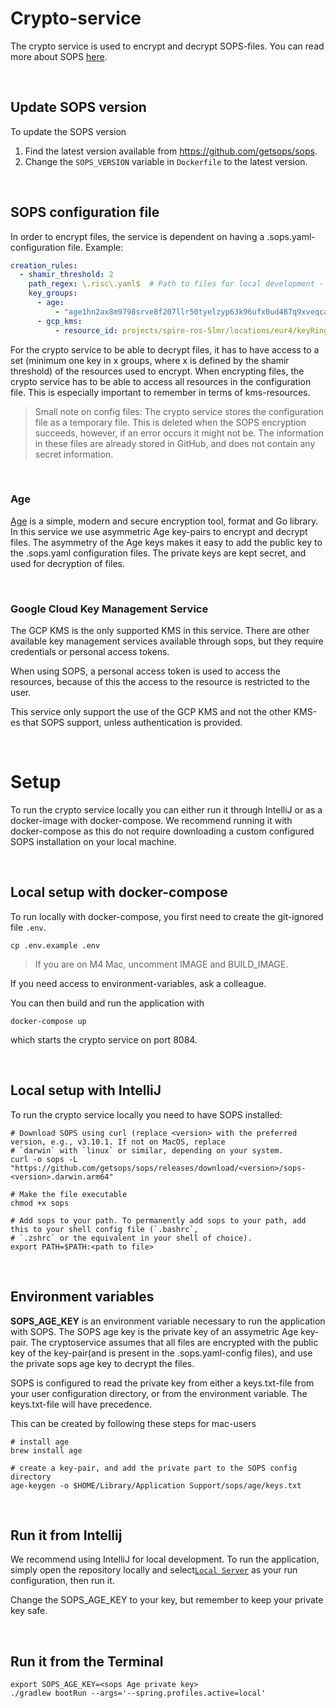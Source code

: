 # Crypto-service

The crypto service is used to encrypt and decrypt SOPS-files. You can read more about
SOPS [here](https://github.com/getsops/sops).

<br>

## Update SOPS version

To update the SOPS version

1. Find the latest version available from https://github.com/getsops/sops.
2. Change the `SOPS_VERSION` variable in `Dockerfile` to the latest version.

<br>

## SOPS configuration file

In order to encrypt files, the service is dependent on having a .sops.yaml-configuration file.
Example:

```yaml
creation_rules:
  - shamir_threshold: 2
    path_regex: \.risc\.yaml$  # Path to files for local development - not relevant for the crypto service 
    key_groups:
      - age:
          - "age1hn2ax8m9798srve8f207llr50tyelzyp63k96ufx0ud487q9xveqca6k0r"
      - gcp_kms:
          - resource_id: projects/spire-ros-5lmr/locations/eur4/keyRings/ROS/cryptoKeys/ros-as-code
```

For the crypto service to be able to decrypt files, it has to have access to a set (minimum one key in x groups, where x
is defined by the shamir threshold) of the resources used to encrypt.
When encrypting files, the crypto service has to be able to access all resources in the configuration file. This is
especially important to remember in terms of kms-resources.

> Small note on config files: The crypto service stores the configuration file as a temporary file. This is deleted when
> the SOPS
> encryption succeeds, however, if an error occurs it might not be. The information in these files are already stored in
> GitHub, and does not contain any secret information.

<br>

### Age

[Age](https://github.com/FiloSottile/age) is a simple, modern and secure encryption tool, format and Go library.
In this service we use asymmetric Age key-pairs to encrypt and decrypt files. The asymmetry of the Age keys makes it
easy to add the public key to the .sops.yaml configuration files.
The private keys are kept secret, and used for decryption of files.

<br>

### Google Cloud Key Management Service

The GCP KMS is the only supported KMS in this service. There are other available key management services available
through sops, but they require credentials or personal access tokens.

When using SOPS, a personal access token is used to access the resources, because of this the access to the resource is
restricted to the user.

This service only support the use of the GCP KMS and not the other KMS-es that SOPS support, unless authentication is
provided.

<br>

# Setup

To run the crypto service locally you can either run it through IntelliJ or as a docker-image with docker-compose.
We recommend running it with docker-compose as this do not require downloading a custom configured SOPS installation on
your local machine.

<br>

## Local setup with docker-compose

To run locally with docker-compose, you first need to create the git-ignored file `.env`.
```
cp .env.example .env
```

> If you are on M4 Mac, uncomment IMAGE and BUILD_IMAGE.

If you need access to environment-variables, ask a colleague.

You can then build and run the application with 
```shell
docker-compose up
```
which starts the crypto service on port 8084.

<br>

## Local setup with IntelliJ

To run the crypto service locally you need to have SOPS installed:

```shell
# Download SOPS using curl (replace <version> with the preferred version, e.g., v3.10.1. If not on MacOS, replace
# `darwin` with `linux` or similar, depending on your system.
curl -o sops -L "https://github.com/getsops/sops/releases/download/<version>/sops-<version>.darwin.arm64"

# Make the file executable
chmod +x sops

# Add sops to your path. To permanently add sops to your path, add this to your shell config file (`.bashrc`,
# `.zshrc` or the equivalent in your shell of choice).
export PATH=$PATH:<path to file>
```

<br>

## Environment variables

**SOPS_AGE_KEY** is an environment variable necessary to run the application with SOPS. The SOPS age key is the private
key of an assymetric Age key-pair.
The cryptoservice assumes that all files are encrypted with the public key of the key-pair(and is present in the
.sops.yaml-config files), and use the private sops age key to decrypt the files.

SOPS is configured to read the private key from either a keys.txt-file from your user configuration directory, or from
the environment variable. The keys.txt-file will have precedence.

This can be created by following these steps for mac-users

```shell
# install age
brew install age

# create a key-pair, and add the private part to the SOPS config directory
age-keygen -o $HOME/Library/Application Support/sops/age/keys.txt
```

<br>

## Run it from Intellij

We recommend using IntelliJ for local development. To run the application, simply open the repository locally and
select[`Local Server`](https://github.com/kartverket/backstage-plugin-risk-crypto-service/blob/main/.run/Local%20Server.run.xml)
as your run configuration, then run it.

Change the SOPS_AGE_KEY to your key, but remember to keep your private key safe.

<br>

## Run it from the Terminal

```shell
export SOPS_AGE_KEY=<sops Age private key>
./gradlew bootRun --args='--spring.profiles.active=local'
```

